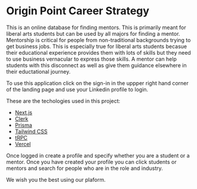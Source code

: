 # Origin Point Career Strategy

This is an online database for finding mentors. This is primarily meant for liberal arts students but can be used by all majors for finding a mentor. Mentorship is critical
for people from non-traditional backgrounds trying to get business jobs. This is especially true for liberal arts students becasue their educational experience provides
them with lots of skills but they need to use business vernacular to express those skills. A mentor can help students with this disconnect as well as give them guidance 
elsewhere in their eductational journey.

To use this application click on the sign-in in the uppper right hand corner of the landing page and use your Linkedin profile to login.

These are the techologies used in this project:


- [Next.js](https://nextjs.org)
- [Clerk](https://clerk.com/)
- [Prisma](https://prisma.io)
- [Tailwind CSS](https://tailwindcss.com)
- [tRPC](https://trpc.io)
- [Vercel](https://vercel.com/)


Once logged in create a profile and specify whether you are a student or a mentor. Once you have created your profile you can click students or mentors and search for people who are 
in the role and industry.

We wish you the best using our plaform.
